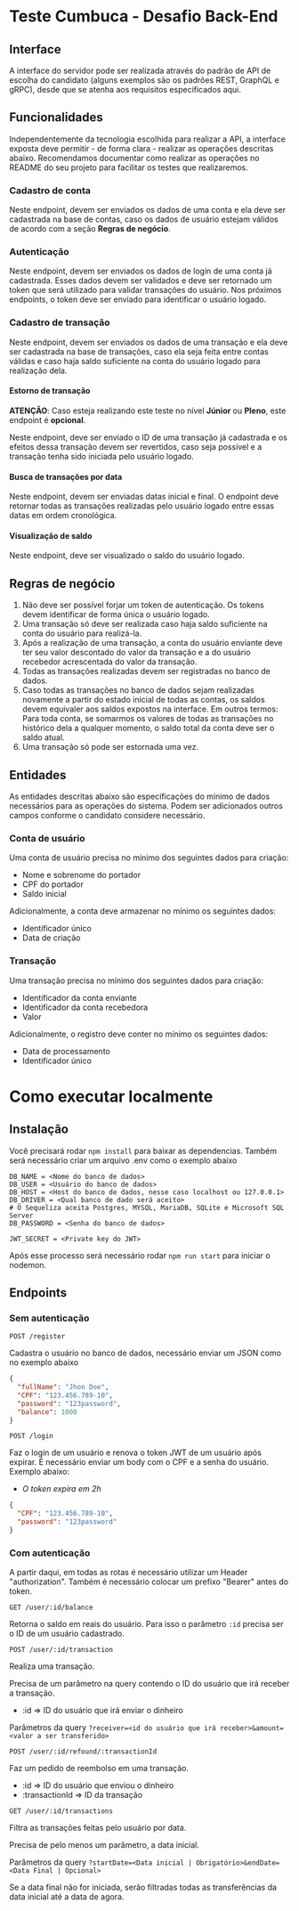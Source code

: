 # Teste Cumbuca - Desafio Back-End

## Interface

A interface do servidor pode ser realizada através do padrão de API de escolha
do candidato (alguns exemplos são os padrões REST, GraphQL e gRPC), desde que se atenha aos
requisitos especificados aqui.

## Funcionalidades

Independentemente da tecnologia escolhida para realizar a API, a interface exposta
deve permitir - de forma clara - realizar as operações descritas abaixo. Recomendamos documentar como realizar as operações no README do seu projeto para facilitar os testes que realizaremos.

### Cadastro de conta

Neste endpoint, devem ser enviados os dados de uma conta e ela deve ser cadastrada na base de contas, caso os dados de usuário estejam válidos de acordo com a seção **Regras de negócio**.

### Autenticação

Neste endpoint, devem ser enviados os dados de login de uma conta já cadastrada.
Esses dados devem ser validados e deve ser retornado um token que será utilizado
para validar transações do usuário. Nos próximos endpoints, o token deve ser
enviado para identificar o usuário logado.

### Cadastro de transação

Neste endpoint, devem ser enviados os dados de uma transação e ela deve ser
cadastrada na base de transações, caso ela seja feita entre contas válidas e
caso haja saldo suficiente na conta do usuário logado para realização dela.

#### Estorno de transação

**ATENÇÃO**: Caso esteja realizando este teste no nível **Júnior** ou **Pleno**, este endpoint é **opcional**.

Neste endpoint, deve ser enviado o ID de uma transação já cadastrada e os efeitos dessa transação devem ser revertidos, caso seja possível e a transação tenha sido iniciada pelo usuário logado.

#### Busca de transações por data

Neste endpoint, devem ser enviadas datas inicial e final.
O endpoint deve retornar todas as transações realizadas pelo usuário logado entre essas datas em ordem cronológica.

#### Visualização de saldo

Neste endpoint, deve ser visualizado o saldo do usuário logado.

## Regras de negócio

1. Não deve ser possível forjar um token de autenticação. Os tokens devem identificar de forma única o usuário logado.
2. Uma transação só deve ser realizada caso haja saldo suficiente na conta do usuário para realizá-la.
3. Após a realização de uma transação, a conta do usuário enviante deve ter seu valor descontado do valor da transação e a do usuário recebedor acrescentada do valor da transação.
4. Todas as transações realizadas devem ser registradas no banco de dados.
5. Caso todas as transações no banco de dados sejam realizadas novamente a partir do estado inicial de todas as contas, os saldos devem equivaler aos saldos expostos na interface. Em outros termos: Para toda conta, se somarmos os valores de todas as transações no histórico dela a qualquer momento, o saldo total da conta deve ser o saldo atual.
6. Uma transação só pode ser estornada uma vez.

## Entidades

As entidades descritas abaixo são especificações do mínimo de dados necessários para as operações do sistema. Podem ser adicionados outros campos conforme o candidato considere necessário.

### Conta de usuário

Uma conta de usuário precisa no mínimo dos seguintes dados para criação:

- Nome e sobrenome do portador
- CPF do portador
- Saldo inicial

Adicionalmente, a conta deve armazenar no mínimo os seguintes dados:

- Identificador único
- Data de criação

### Transação

Uma transação precisa no mínimo dos seguintes dados para criação:

- Identificador da conta enviante
- Identificador da conta recebedora
- Valor

Adicionalmente, o registro deve conter no mínimo os seguintes dados:

- Data de processamento
- Identificador único

# Como executar localmente

## Instalação

Você precisará rodar `npm install` para baixar as dependencias. Também será necessário criar um arquivo .env como o exemplo abaixo

```env
DB_NAME = <Nome do banco de dados>
DB_USER = <Usuário do banco de dados>
DB_HOST = <Host do banco de dados, nesse caso localhost ou 127.0.0.1>
DB_DRIVER = <Qual banco de dado será aceito>
# O Sequeliza aceita Postgres, MYSQL, MariaDB, SQLite e Microsoft SQL Server
DB_PASSWORD = <Senha do banco de dados>

JWT_SECRET = <Private key do JWT>
```

Após esse processo será necessário rodar `npm run start` para iniciar o nodemon.

## Endpoints

### Sem autenticação

`POST /register`

Cadastra o usuário no banco de dados, necessário enviar um JSON como no exemplo abaixo

```json
{
  "fullName": "Jhon Doe",
  "CPF": "123.456.789-10",
  "password": "123password",
  "balance": 1000
}
```

`POST /login`

Faz o login de um usuário e renova o token JWT de um usuário após expirar. É necessário enviar um body com o CPF e a senha do usuário. Exemplo abaixo:

- _O token expira em 2h_

```json
{
  "CPF": "123.456.789-10",
  "password": "123password"
}
```

### Com autenticação

A partir daqui, em todas as rotas é necessário utilizar um Header "authorization". Também é necessário colocar um prefixo "Bearer" antes do token.

`GET /user/:id/balance`

Retorna o saldo em reais do usuário. Para isso o parâmetro `:id` precisa ser o ID de um usuário cadastrado.

`POST /user/:id/transaction`

Realiza uma transação.

Precisa de um parâmetro na query contendo o ID do usuário que irá receber a transação.

- :id => ID do usuário que irá enviar o dinheiro

Parâmetros da query `?receiver=<id do usuário que irá receber>&amount=<valor a ser transferido>`

`POST /user/:id/refound/:transactionId`

Faz um pedido de reembolso em uma transação.

- :id => ID do usuário que enviou o dinheiro
- :transactionId => ID da transação

`GET /user/:id/transactions`

Filtra as transações feitas pelo usuário por data.

Precisa de pelo menos um parâmetro, a data inicial.

Parâmetros da query `?startDate=<Data inicial | Obrigatório>&endDate=<Data Final | Opcional>`

Se a data final não for iniciada, serão filtradas todas as transferências da data inicial até a data de agora.

